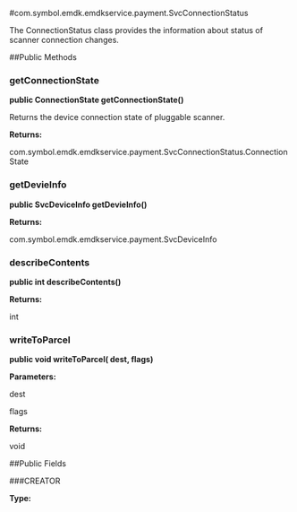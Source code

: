 #com.symbol.emdk.emdkservice.payment.SvcConnectionStatus

The ConnectionStatus class provides the information about status of scanner connection changes.



##Public Methods

### getConnectionState

**public ConnectionState getConnectionState()**

Returns the device connection state of pluggable scanner.

**Returns:**

com.symbol.emdk.emdkservice.payment.SvcConnectionStatus.ConnectionState

### getDevieInfo

**public SvcDeviceInfo getDevieInfo()**



**Returns:**

com.symbol.emdk.emdkservice.payment.SvcDeviceInfo

### describeContents

**public int describeContents()**



**Returns:**

int

### writeToParcel

**public void writeToParcel( dest,  flags)**



**Parameters:**

dest

flags

**Returns:**

void

##Public Fields

###CREATOR



**Type:**

<any>

